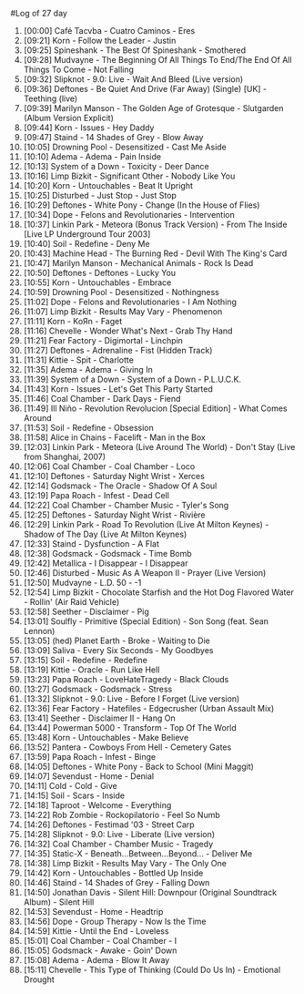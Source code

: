 #Log of 27 day

1. [00:00] Café Tacvba - Cuatro Caminos - Eres
1. [09:21] Korn - Follow the Leader - Justin
1. [09:25] Spineshank - The Best Of Spineshank - Smothered
1. [09:28] Mudvayne - The Beginning Of All Things To End/The End Of All Things To Come - Not Falling
1. [09:32] Slipknot - 9.0: Live - Wait And Bleed (Live version)
1. [09:36] Deftones - Be Quiet And Drive (Far Away) (Single) [UK] - Teething (live)
1. [09:39] Marilyn Manson - The Golden Age of Grotesque - Slutgarden (Album Version Explicit)
1. [09:44] Korn - Issues - Hey Daddy
1. [09:47] Staind - 14 Shades of Grey - Blow Away
1. [10:05] Drowning Pool - Desensitized - Cast Me Aside
1. [10:10] Adema - Adema - Pain Inside
1. [10:13] System of a Down - Toxicity - Deer Dance
1. [10:16] Limp Bizkit - Significant Other - Nobody Like You
1. [10:20] Korn - Untouchables - Beat It Upright
1. [10:25] Disturbed - Just Stop - Just Stop
1. [10:29] Deftones - White Pony - Change (In the House of Flies)
1. [10:34] Dope - Felons and Revolutionaries - Intervention
1. [10:37] Linkin Park - Meteora (Bonus Track Version) - From The Inside [Live LP Underground Tour 2003]
1. [10:40] Soil - Redefine - Deny Me
1. [10:43] Machine Head - The Burning Red - Devil With The King's Card
1. [10:47] Marilyn Manson - Mechanical Animals - Rock Is Dead
1. [10:50] Deftones - Deftones - Lucky You
1. [10:55] Korn - Untouchables - Embrace
1. [10:59] Drowning Pool - Desensitized - Nothingness
1. [11:02] Dope - Felons and Revolutionaries - I Am Nothing
1. [11:07] Limp Bizkit - Results May Vary - Phenomenon
1. [11:11] Korn - KoЯn - Faget
1. [11:16] Chevelle - Wonder What's Next - Grab Thy Hand
1. [11:21] Fear Factory - Digimortal - Linchpin
1. [11:27] Deftones - Adrenaline - Fist (Hidden Track)
1. [11:31] Kittie - Spit - Charlotte
1. [11:35] Adema - Adema - Giving In
1. [11:39] System of a Down - System of a Down - P.L.U.C.K.
1. [11:43] Korn - Issues - Let's Get This Party Started
1. [11:46] Coal Chamber - Dark Days - Fiend
1. [11:49] Ill Niño - Revolution Revolucion [Special Edition] - What Comes Around
1. [11:53] Soil - Redefine - Obsession
1. [11:58] Alice in Chains - Facelift - Man in the Box
1. [12:03] Linkin Park - Meteora (Live Around The World) - Don't Stay (Live from Shanghai, 2007)
1. [12:06] Coal Chamber - Coal Chamber - Loco
1. [12:10] Deftones - Saturday Night Wrist - Xerces
1. [12:14] Godsmack - The Oracle - Shadow Of A Soul
1. [12:19] Papa Roach - Infest - Dead Cell
1. [12:22] Coal Chamber - Chamber Music - Tyler's Song
1. [12:25] Deftones - Saturday Night Wrist - Rivière
1. [12:29] Linkin Park - Road To Revolution (Live At Milton Keynes) - Shadow of The Day (Live At Milton Keynes)
1. [12:33] Staind - Dysfunction - A Flat
1. [12:38] Godsmack - Godsmack - Time Bomb
1. [12:42] Metallica - I Disappear - I Disappear
1. [12:46] Disturbed - Music As A Weapon II - Prayer (Live Version)
1. [12:50] Mudvayne - L.D. 50 - -1
1. [12:54] Limp Bizkit - Chocolate Starfish and the Hot Dog Flavored Water - Rollin' (Air Raid Vehicle)
1. [12:58] Seether - Disclaimer - Pig
1. [13:01] Soulfly - Primitive (Special Edition) - Son Song (feat. Sean Lennon)
1. [13:05] (hed) Planet Earth - Broke - Waiting to Die
1. [13:09] Saliva - Every Six Seconds - My Goodbyes
1. [13:15] Soil - Redefine - Redefine
1. [13:19] Kittie - Oracle - Run Like Hell
1. [13:23] Papa Roach - LoveHateTragedy - Black Clouds
1. [13:27] Godsmack - Godsmack - Stress
1. [13:32] Slipknot - 9.0: Live - Before I Forget (Live version)
1. [13:36] Fear Factory - Hatefiles - Edgecrusher (Urban Assault Mix)
1. [13:41] Seether - Disclaimer II - Hang On
1. [13:44] Powerman 5000 - Transform - Top Of The World
1. [13:48] Korn - Untouchables - Make Believe
1. [13:52] Pantera - Cowboys From Hell - Cemetery Gates
1. [13:59] Papa Roach - Infest - Binge
1. [14:05] Deftones - White Pony - Back to School (Mini Maggit)
1. [14:07] Sevendust - Home - Denial
1. [14:11] Cold - Cold - Give
1. [14:15] Soil - Scars - Inside
1. [14:18] Taproot - Welcome - Everything
1. [14:22] Rob Zombie - Rockopilatorio - Feel So Numb
1. [14:26] Deftones - Festimad '03 - Street Carp
1. [14:28] Slipknot - 9.0: Live - Liberate (Live version)
1. [14:32] Coal Chamber - Chamber Music - Tragedy
1. [14:35] Static-X - Beneath...Between...Beyond... - Deliver Me
1. [14:38] Limp Bizkit - Results May Vary - The Only One
1. [14:42] Korn - Untouchables - Bottled Up Inside
1. [14:46] Staind - 14 Shades of Grey - Falling Down
1. [14:50] Jonathan Davis - Silent Hill: Downpour (Original Soundtrack Album) - Silent Hill
1. [14:53] Sevendust - Home - Headtrip
1. [14:56] Dope - Group Therapy - Now Is the Time
1. [14:59] Kittie - Until the End - Loveless
1. [15:01] Coal Chamber - Coal Chamber - I
1. [15:05] Godsmack - Awake - Goin' Down
1. [15:08] Adema - Adema - Blow It Away
1. [15:11] Chevelle - This Type of Thinking (Could Do Us In) - Emotional Drought
